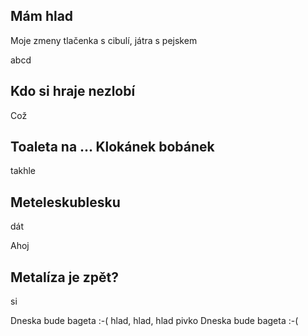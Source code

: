 ## Mám hlad

Moje zmeny
tlačenka s cibulí, játra s pejskem

abcd

## Kdo si hraje nezlobí
Což
## Toaleta na ... Klokánek bobánek
takhle
## Meteleskublesku
dát

Ahoj
## Metalíza je zpět?
si

Dneska bude bageta :-(
hlad, hlad, hlad
pivko
Dneska bude bageta :-(
